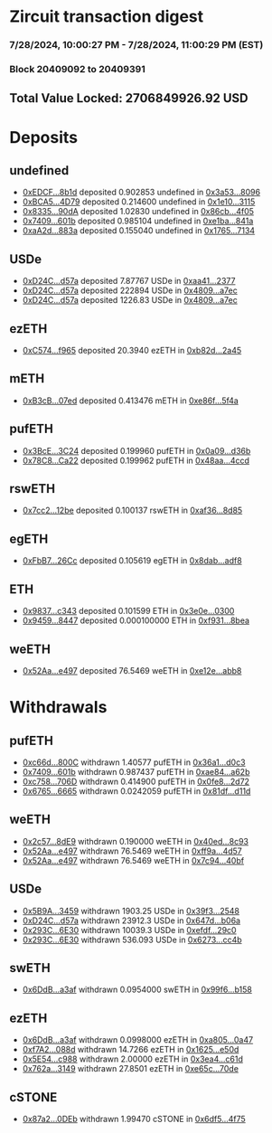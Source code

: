 # Zircuit transaction digest
### 7/28/2024, 10:00:27 PM - 7/28/2024, 11:00:29 PM (EST)
### Block 20409092 to 20409391

## Total Value Locked: 2706849926.92 USD

# Deposits
## undefined
- [0xEDCF...8b1d](https://etherscan.io/address/0xEDCFD17334D682b7205a36Aae7fac71283D58b1d) deposited 0.902853 undefined in [0x3a53...8096](https://etherscan.io/tx/0xEDCFD17334D682b7205a36Aae7fac71283D58b1d)
- [0xBCA5...4D79](https://etherscan.io/address/0xBCA5289c1B1B1675e601b7Fe5253Ee88C4994D79) deposited 0.214600 undefined in [0x1e10...3115](https://etherscan.io/tx/0xBCA5289c1B1B1675e601b7Fe5253Ee88C4994D79)
- [0x8335...90dA](https://etherscan.io/address/0x8335fF1300163447138323B1F0e4f6F3D39c90dA) deposited 1.02830 undefined in [0x86cb...4f05](https://etherscan.io/tx/0x8335fF1300163447138323B1F0e4f6F3D39c90dA)
- [0x7409...601b](https://etherscan.io/address/0x7409244Bb8Bbf4a8fbaA404648b45238D213601b) deposited 0.985104 undefined in [0xe1ba...841a](https://etherscan.io/tx/0x7409244Bb8Bbf4a8fbaA404648b45238D213601b)
- [0xaA2d...883a](https://etherscan.io/address/0xaA2d57a55bB413d054210d1AfC8ba07576E9883a) deposited 0.155040 undefined in [0x1765...7134](https://etherscan.io/tx/0xaA2d57a55bB413d054210d1AfC8ba07576E9883a)
## USDe
- [0xD24C...d57a](https://etherscan.io/address/0xD24Cfe2d0fa81369ca6291c28ac5426e16B6d57a) deposited 7.87767 USDe in [0xaa41...2377](https://etherscan.io/tx/0xD24Cfe2d0fa81369ca6291c28ac5426e16B6d57a)
- [0xD24C...d57a](https://etherscan.io/address/0xD24Cfe2d0fa81369ca6291c28ac5426e16B6d57a) deposited 222894 USDe in [0x4809...a7ec](https://etherscan.io/tx/0xD24Cfe2d0fa81369ca6291c28ac5426e16B6d57a)
- [0xD24C...d57a](https://etherscan.io/address/0xD24Cfe2d0fa81369ca6291c28ac5426e16B6d57a) deposited 1226.83 USDe in [0x4809...a7ec](https://etherscan.io/tx/0xD24Cfe2d0fa81369ca6291c28ac5426e16B6d57a)
## ezETH
- [0xC574...f965](https://etherscan.io/address/0xC5749B33115F0B9a0BA8Dd43165bdd83A0d8f965) deposited 20.3940 ezETH in [0xb82d...2a45](https://etherscan.io/tx/0xC5749B33115F0B9a0BA8Dd43165bdd83A0d8f965)
## mETH
- [0xB3cB...07ed](https://etherscan.io/address/0xB3cBbCA4229142F70239F1704f49fCc6cb4007ed) deposited 0.413476 mETH in [0xe86f...5f4a](https://etherscan.io/tx/0xB3cBbCA4229142F70239F1704f49fCc6cb4007ed)
## pufETH
- [0x3BcE...3C24](https://etherscan.io/address/0x3BcE4f10BF5b8B23d5BE96aEC0cdF9B450903C24) deposited 0.199960 pufETH in [0x0a09...d36b](https://etherscan.io/tx/0x3BcE4f10BF5b8B23d5BE96aEC0cdF9B450903C24)
- [0x78C8...Ca22](https://etherscan.io/address/0x78C8b247778C00aA5A0e9b621768d6e69F64Ca22) deposited 0.199962 pufETH in [0x48aa...4ccd](https://etherscan.io/tx/0x78C8b247778C00aA5A0e9b621768d6e69F64Ca22)
## rswETH
- [0x7cc2...12be](https://etherscan.io/address/0x7cc2C8829Ad9a24f14FB633397532605F32912be) deposited 0.100137 rswETH in [0xaf36...8d85](https://etherscan.io/tx/0x7cc2C8829Ad9a24f14FB633397532605F32912be)
## egETH
- [0xFbB7...26Cc](https://etherscan.io/address/0xFbB738C86fFe4a150B8c01312908B38487cc26Cc) deposited 0.105619 egETH in [0x8dab...adf8](https://etherscan.io/tx/0xFbB738C86fFe4a150B8c01312908B38487cc26Cc)
## ETH
- [0x9837...c343](https://etherscan.io/address/0x98373dDe2aeACD3108dfd19441DF8577d0C4c343) deposited 0.101599 ETH in [0x3e0e...0300](https://etherscan.io/tx/0x98373dDe2aeACD3108dfd19441DF8577d0C4c343)
- [0x9459...8447](https://etherscan.io/address/0x945901b82d27137C5b9C62603c3382b41E668447) deposited 0.000100000 ETH in [0xf931...8bea](https://etherscan.io/tx/0x945901b82d27137C5b9C62603c3382b41E668447)
## weETH
- [0x52Aa...e497](https://etherscan.io/address/0x52Aa899454998Be5b000Ad077a46Bbe360F4e497) deposited 76.5469 weETH in [0xe12e...abb8](https://etherscan.io/tx/0x52Aa899454998Be5b000Ad077a46Bbe360F4e497)
# Withdrawals
## pufETH
- [0xc66d...800C](https://etherscan.io/address/0xc66dAF4D12f42FEC4074233D1f5df192d72E800C) withdrawn 1.40577 pufETH in [0x36a1...d0c3](https://etherscan.io/tx/0xc66dAF4D12f42FEC4074233D1f5df192d72E800C)
- [0x7409...601b](https://etherscan.io/address/0x7409244Bb8Bbf4a8fbaA404648b45238D213601b) withdrawn 0.987437 pufETH in [0xae84...a62b](https://etherscan.io/tx/0x7409244Bb8Bbf4a8fbaA404648b45238D213601b)
- [0xc758...706D](https://etherscan.io/address/0xc7581963Fa79a9eD5056d5d77d03873493Ea706D) withdrawn 0.414900 pufETH in [0x0fe8...2d72](https://etherscan.io/tx/0xc7581963Fa79a9eD5056d5d77d03873493Ea706D)
- [0x6765...6665](https://etherscan.io/address/0x676568BF939E7B2a371a2AAe83F85fBD47c96665) withdrawn 0.0242059 pufETH in [0x81df...d11d](https://etherscan.io/tx/0x676568BF939E7B2a371a2AAe83F85fBD47c96665)
## weETH
- [0x2c57...8dE9](https://etherscan.io/address/0x2c57EF47F10bC3Ce20C4E0E7fff193BE3a038dE9) withdrawn 0.190000 weETH in [0x40ed...8c93](https://etherscan.io/tx/0x2c57EF47F10bC3Ce20C4E0E7fff193BE3a038dE9)
- [0x52Aa...e497](https://etherscan.io/address/0x52Aa899454998Be5b000Ad077a46Bbe360F4e497) withdrawn 76.5469 weETH in [0xff9a...4d57](https://etherscan.io/tx/0x52Aa899454998Be5b000Ad077a46Bbe360F4e497)
- [0x52Aa...e497](https://etherscan.io/address/0x52Aa899454998Be5b000Ad077a46Bbe360F4e497) withdrawn 76.5469 weETH in [0x7c94...40bf](https://etherscan.io/tx/0x52Aa899454998Be5b000Ad077a46Bbe360F4e497)
## USDe
- [0x5B9A...3459](https://etherscan.io/address/0x5B9A1B1150FAAb80Dc4C87A60a8aac6238613459) withdrawn 1903.25 USDe in [0x39f3...2548](https://etherscan.io/tx/0x5B9A1B1150FAAb80Dc4C87A60a8aac6238613459)
- [0xD24C...d57a](https://etherscan.io/address/0xD24Cfe2d0fa81369ca6291c28ac5426e16B6d57a) withdrawn 23912.3 USDe in [0x647d...b06a](https://etherscan.io/tx/0xD24Cfe2d0fa81369ca6291c28ac5426e16B6d57a)
- [0x293C...6E30](https://etherscan.io/address/0x293C6937D8D82e05B01335F7B33FBA0c8e256E30) withdrawn 10039.3 USDe in [0xefdf...29c0](https://etherscan.io/tx/0x293C6937D8D82e05B01335F7B33FBA0c8e256E30)
- [0x293C...6E30](https://etherscan.io/address/0x293C6937D8D82e05B01335F7B33FBA0c8e256E30) withdrawn 536.093 USDe in [0x6273...cc4b](https://etherscan.io/tx/0x293C6937D8D82e05B01335F7B33FBA0c8e256E30)
## swETH
- [0x6DdB...a3af](https://etherscan.io/address/0x6DdB074B0B2b2fbb5417e49AB4F52d268a21a3af) withdrawn 0.0954000 swETH in [0x99f6...b158](https://etherscan.io/tx/0x6DdB074B0B2b2fbb5417e49AB4F52d268a21a3af)
## ezETH
- [0x6DdB...a3af](https://etherscan.io/address/0x6DdB074B0B2b2fbb5417e49AB4F52d268a21a3af) withdrawn 0.0998000 ezETH in [0xa805...0a47](https://etherscan.io/tx/0x6DdB074B0B2b2fbb5417e49AB4F52d268a21a3af)
- [0xf7A2...088d](https://etherscan.io/address/0xf7A242649D973ccB549269AFd23286d57BA7088d) withdrawn 14.7266 ezETH in [0x1625...e50d](https://etherscan.io/tx/0xf7A242649D973ccB549269AFd23286d57BA7088d)
- [0x5E54...c988](https://etherscan.io/address/0x5E542063B692Af5a79a3EFF36b2B2aC8f762c988) withdrawn 2.00000 ezETH in [0x3ea4...c61d](https://etherscan.io/tx/0x5E542063B692Af5a79a3EFF36b2B2aC8f762c988)
- [0x762a...3149](https://etherscan.io/address/0x762a50de4Ad8C4f508e41B205991E959799B3149) withdrawn 27.8501 ezETH in [0xe65c...70de](https://etherscan.io/tx/0x762a50de4Ad8C4f508e41B205991E959799B3149)
## cSTONE
- [0x87a2...0DEb](https://etherscan.io/address/0x87a239De694Fc7066270344daF939DD08FC80DEb) withdrawn 1.99470 cSTONE in [0x6df5...4f75](https://etherscan.io/tx/0x87a239De694Fc7066270344daF939DD08FC80DEb)

